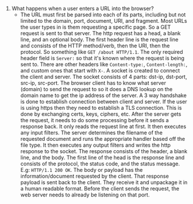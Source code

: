 1. What happens when a user enters a URL into the browser?
    * The URL must first be parsed into each of its parts, including but not limited to the domain, port, document, URI, and fragment.  Most URLs the user types in is them requesting a specific page. So a GET request is sent to that server. The http request has a head, a blank line, and an optional body. The first header line is the request line and consists of the HTTP method/verb, then the URI, then the protocol. So something like `GET /about HTTP/1.1`. The only required header field is `Server:` so that it's known where the request is being sent to. There are other headers like `Content-type:`, `Content-length:`, and custom ones that start with `X-`. A socket is created to connect the client and server. The socket consists of 4 parts: dst-ip, dst-port, src-ip, src-port. The browser client has to know what server (domain) to send the request to so it does a DNS lookup on the domain name to get the ip address of the server. A 3 way handshake is done to establish connection between client and server. If the user is using https then they need to establish a TLS connection. This is done by exchanging certs, keys, ciphers, etc. After the server gets the request, it needs to do some processing before it sends a response back. It only reads the request line at first. It then executes any input filters. The server determines the filename of the requested document and runs the appropriate handler based off the file type. It then executes any output filters and writes the http response to the socket. The response consists of the header, a blank line, and the body. The first line of the head is the response line and consists of the protocol, the status code, and the status message. E.g: `HTTP/1.1 200 OK`. The body or payload has the information/document requested by the client. That response payload is sent back to the client. They receive it and unpackage it in a human readable format. Before the client sends the request, the web server needs to already be listening on that port. 